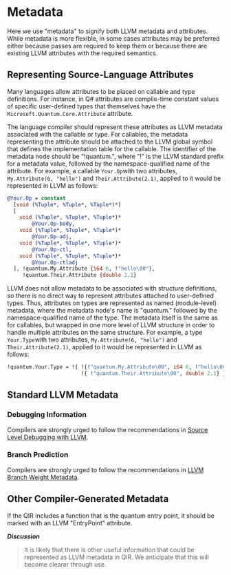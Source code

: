 # Metadata

Here we use "metadata" to signify both LLVM metadata and attributes. While
metadata is more flexible, in some cases attributes may be preferred either
because passes are required to keep them or because there are existing LLVM
attributes with the required semantics.

## Representing Source-Language Attributes

Many languages allow attributes to be placed on callable and type definitions.
For instance, in Q# attributes are compile-time constant values of specific
user-defined types that themselves have the `Microsoft.Quantum.Core.Attribute`
attribute.

The language compiler should represent these attributes as LLVM metadata
associated with the callable or type. For callables, the metadata representing
the attribute should be attached to the LLVM global symbol that defines the
implementation table for the callable. The identifier of the metadata node
should be "!quantum.", where "!" is the LLVM standard prefix for a metadata
value, followed by the namespace-qualified name of the attribute. For example, a
callable `Your.Op`with two attributes, `My.Attribute(6, "hello")` and
`Their.Attribute(2.1)`, applied to it would be represented in LLVM as follows:

```LLVM
@Your.Op = constant
  [void (%Tuple*, %Tuple*, %Tuple*)*]
  [
    void (%Tuple*, %Tuple*, %Tuple*)*
        @Your.Op-body,
    void (%Tuple*, %Tuple*, %Tuple*)*
        @Your.Op-adj,
    void (%Tuple*, %Tuple*, %Tuple*)*
        @Your.Op-ctl,
    void (%Tuple*, %Tuple*, %Tuple*)*
        @Your.Op-ctladj
  ], !quantum.My.Attribute {i64 6, !"hello\00"},
     !quantum.Their.Attribute {double 2.1}
```

LLVM does not allow metadata to be associated with structure definitions, so
there is no direct way to represent attributes attached to user-defined types.
Thus, attributes on types are represented as named (module-level) metadata,
where the metadata node's name is "quantum." followed by the namespace-qualified
name of the type. The metadata itself is the same as for callables, but wrapped
in one more level of LLVM structure in order to handle multiple attributes on
the same structure. For example, a type `Your.Type`with two attributes,
`My.Attribute(6, "hello")` and `Their.Attribute(2.1)`, applied to it would be
represented in LLVM as follows:

```LLVM
!quantum.Your.Type = !{ !{!"quantum.My.Attribute\00", i64 6, !"hello\00"},
                        !{ !"quantum.Their.Attribute\00", double 2.1} }
```

## Standard LLVM Metadata

### Debugging Information

Compilers are strongly urged to follow the recommendations in [Source Level
Debugging with LLVM](http://llvm.org/docs/SourceLevelDebugging.html).

### Branch Prediction

Compilers are strongly urged to follow the recommendations in [LLVM Branch
Weight Metadata](http://llvm.org/docs/BranchWeightMetadata.html).

## Other Compiler-Generated Metadata

If the QIR includes a function that is the quantum entry point, it should be
marked with an LLVM "EntryPoint" attribute.

*__Discussion__*
>It is likely that there is other useful information that could be represented
>as LLVM metadata in QIR. We anticipate that this will become clearer through
>use.
